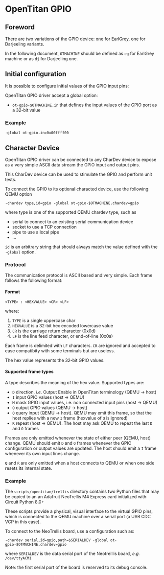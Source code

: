 # OpenTitan GPIO

## Foreword

There are two variations of the GPIO device: one for EarlGrey, one for Darjeeling variants.

In the following document, `OTMACHINE` should be defined as `eg` for EarlGrey machine or as `dj`
for Darjeeling one.

## Initial configuration

It is possible to configure initial values of the GPIO input pins:

OpenTitan GPIO driver accept a global option:

- `ot-gpio-$OTMACHINE.in` that defines the input values of the GPIO port as a 32-bit value

### Example

```
-global ot-gpio.in=0x00ffff00
```

## Character Device

OpenTitan GPIO driver can be connected to any CharDev device to expose as a very simple ASCII data
stream the GPIO input and output pins.

This CharDev device can be used to stimulate the GPIO and perform unit tests.

To connect the GPIO to its optional characted device, use the following QEMU option

```
-chardev type,id=gpio -global ot-gpio-$OTMACHINE.chardev=gpio
```

where type is one of the supported QEMU chardev type, such as

- serial to connect to an existing serial communication device
- socket to use a TCP connection
- pipe to use a local pipe
- ...

`id` is an arbitrary string that should always match the value defined with the `-global` option.

### Protocol

The communication protocol is ASCII based and very simple.
Each frame follows the following format:

#### Format

```
<TYPE> : <HEXVALUE> <CR> <LF>
```

where:

1. `TYPE` is a single uppercase char
2. `HEXVALUE` is a 32-bit hex encoded lowercase value
3. `CR` is the carriage return character (0x0d)
4. `LF` is the line feed character, or end-of-line (0x0a)

Each frame is delimited with `LF` characters. `CR` are ignored and accepted to ease compatibity with
some terminals but are useless.

The hex value represents the 32-bit GPIO values.

#### Supported frame types

A type describes the meaning of the hex value. Supported types are:

* `D` direction, _i.e._ Output Enable in OpenTitan terminology (QEMU -> host)
* `I` input GPIO values (host -> QEMU)
* `M` mask GPIO input values, i.e. non connected input pins (host -> QEMU)
* `O` output GPIO values (QEMU -> host)
* `Q` query input (QEMU -> host). QEMU may emit this frame, so that the host replies with a new
  `I` frame (hexvalue of `Q` is ignored)
* `R` repeat (host -> QEMU). The host may ask QEMU to repeat the last `D` and `O` frames

Frames are only emitted whenever the state of either peer (QEMU, host) change. QEMU should emit `D`
and `O` frames whenever the GPIO configuration or output values are updated. The host should emit
a `I` frame whenever its own input lines change.

`Q` and `R` are only emitted when a host connects to QEMU or when one side resets its internal
state.

### Example

The `scripts/opentitan/trellis` directory contains two Python files that may be copied to an
an Adafruit NeoTrellis M4 Express card initialized with Circuit Python 8.0+

These scripts provide a physical, visual interface to the virtual GPIO pins, which is connected to
the QEMU machine over a serial port (a USB CDC VCP in this case).

To connect to the NeoTrellis board, use a configuration such as:

```
-chardev serial,id=gpio,path=$SERIALDEV -global ot-gpio-$OTMACHINE.chardev=gpio
```

where `SERIALDEV` is the data serial port of the Neotreillis board, _e.g._ `/dev/ttyACM1`

Note: the first serial port of the board is reserved to its debug console.
